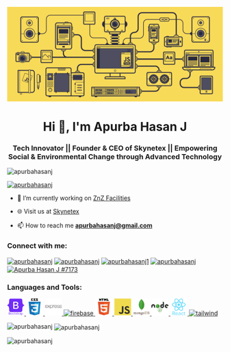 ![GIF](/e36ec678-7984-4cdd-8e4c-a3932772ff8e.gif)

<h1 align="center">Hi 👋, I'm Apurba Hasan J</h1>
<h3 align="center">Tech Innovator || Founder & CEO of Skynetex || Empowering Social & Environmental Change through Advanced Technology</h3>

<p align="left"> <img src="https://komarev.com/ghpvc/?username=apurbahasanj&label=Profile%20views&color=0e75b6&style=flat" alt="apurbahasanj" /> </p>

<p align="left"> <a href="https://github.com/ryo-ma/github-profile-trophy"><img src="https://github-profile-trophy.vercel.app/?username=apurbahasanj" alt="apurbahasanj" /></a> </p>

- 🔭 I’m currently working on [ZnZ Facilities](https://znzfacilities.skynetex.com/)

- 🌐 Visit us at [Skynetex](https://skynetex.com/)

- 📫 How to reach me **apurbahasanj@gmail.com**

<h3 align="left">Connect with me:</h3>
<p align="left">
<a href="https://twitter.com/apurbahasanj" target="blank"><img align="center" src="https://raw.githubusercontent.com/rahuldkjain/github-profile-readme-generator/master/src/images/icons/Social/twitter.svg" alt="apurbahasanj" height="30" width="40" /></a>
<a href="https://linkedin.com/in/apurbahasanj" target="blank"><img align="center" src="https://raw.githubusercontent.com/rahuldkjain/github-profile-readme-generator/master/src/images/icons/Social/linked-in-alt.svg" alt="apurbahasanj" height="30" width="40" /></a>
<a href="https://fb.com/apurbahasanjz" target="blank"><img align="center" src="https://raw.githubusercontent.com/rahuldkjain/github-profile-readme-generator/master/src/images/icons/Social/facebook.svg" alt="apurbahasanj1" height="30" width="40" /></a>
<a href="https://instagram.com/apurbahasanj" target="blank"><img align="center" src="https://raw.githubusercontent.com/rahuldkjain/github-profile-readme-generator/master/src/images/icons/Social/instagram.svg" alt="apurbahasanj" height="30" width="40" /></a>
<a href="https://discord.gg/Apurba Hasan J #7173" target="blank"><img align="center" src="https://raw.githubusercontent.com/rahuldkjain/github-profile-readme-generator/master/src/images/icons/Social/discord.svg" alt="Apurba Hasan J #7173" height="30" width="40" /></a>
</p>

<h3 align="left">Languages and Tools:</h3>
<p align="left"> <a href="https://getbootstrap.com" target="_blank" rel="noreferrer"> <img src="https://raw.githubusercontent.com/devicons/devicon/master/icons/bootstrap/bootstrap-plain-wordmark.svg" alt="bootstrap" width="40" height="40"/> </a> <a href="https://www.w3schools.com/css/" target="_blank" rel="noreferrer"> <img src="https://raw.githubusercontent.com/devicons/devicon/master/icons/css3/css3-original-wordmark.svg" alt="css3" width="40" height="40"/> </a> <a href="https://expressjs.com" target="_blank" rel="noreferrer"> <img src="https://raw.githubusercontent.com/devicons/devicon/master/icons/express/express-original-wordmark.svg" alt="express" width="40" height="40"/> </a> <a href="https://firebase.google.com/" target="_blank" rel="noreferrer"> <img src="https://www.vectorlogo.zone/logos/firebase/firebase-icon.svg" alt="firebase" width="40" height="40"/> </a> <a href="https://www.w3.org/html/" target="_blank" rel="noreferrer"> <img src="https://raw.githubusercontent.com/devicons/devicon/master/icons/html5/html5-original-wordmark.svg" alt="html5" width="40" height="40"/> </a> <a href="https://developer.mozilla.org/en-US/docs/Web/JavaScript" target="_blank" rel="noreferrer"> <img src="https://raw.githubusercontent.com/devicons/devicon/master/icons/javascript/javascript-original.svg" alt="javascript" width="40" height="40"/> </a> <a href="https://www.mongodb.com/" target="_blank" rel="noreferrer"> <img src="https://raw.githubusercontent.com/devicons/devicon/master/icons/mongodb/mongodb-original-wordmark.svg" alt="mongodb" width="40" height="40"/> </a> <a href="https://nodejs.org" target="_blank" rel="noreferrer"> <img src="https://raw.githubusercontent.com/devicons/devicon/master/icons/nodejs/nodejs-original-wordmark.svg" alt="nodejs" width="40" height="40"/> </a> <a href="https://reactjs.org/" target="_blank" rel="noreferrer"> <img src="https://raw.githubusercontent.com/devicons/devicon/master/icons/react/react-original-wordmark.svg" alt="react" width="40" height="40"/> </a> <a href="https://tailwindcss.com/" target="_blank" rel="noreferrer"> <img src="https://www.vectorlogo.zone/logos/tailwindcss/tailwindcss-icon.svg" alt="tailwind" width="40" height="40"/> </a> </p>

<p><img align="left" src="https://github-readme-stats.vercel.app/api/top-langs?username=apurbahasanj&show_icons=true&locale=en&layout=compact" alt="apurbahasanj" /></p>

<p>&nbsp;<img align="center" src="https://github-readme-stats.vercel.app/api?username=apurbahasanj&show_icons=true&locale=en" alt="apurbahasanj" /></p>

<p><img align="center" src="https://github-readme-streak-stats.herokuapp.com/?user=apurbahasanj&" alt="apurbahasanj" /></p>

